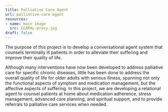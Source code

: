 ```yaml
---
title: Palliative Care Agent
url: palliative-care-agent
resources:
- name: main image
  src: ECAPAL-proxy.jpg
draft: false
---
```


The purpose of this project is to develop a conversational agent
system that counsels terminally ill patients in order to alleviate
their suffering and improve their quality of life.

Although many interventions have now been developed to address
palliative care for specific chronic diseases, little has been done to
address the overall quality of life for older adults with serious
illness, spanning not only the functional aspects of symptom and
medication management, but the affective aspects of suffering. In this
project, we are developing a relational agent to counsel patients at
home about medication adherence, stress management, advanced care
planning, and spiritual support, and to provide referrals to palliative
care services when needed.





